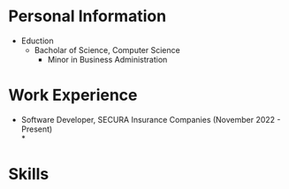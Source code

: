 # Personal Information
* Eduction
  * Bacholar of Science, Computer Science
    * Minor in Business Administration  

# Work Experience
* Software Developer, SECURA Insurance Companies (November 2022 - Present) <br>
  * 

# Skills

